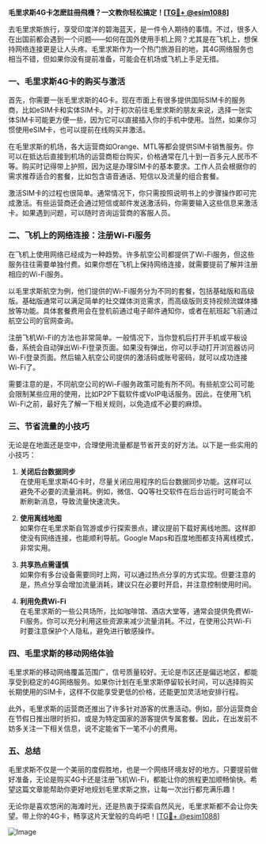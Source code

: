 **毛里求斯4G卡怎麽註冊飛機？一文教你轻松搞定！[[TG💪+ @esim1088](https://t.me/s/esim1088)]**

去毛里求斯旅行，享受印度洋的碧海蓝天，是一件令人期待的事情。不过，很多人在出国前都会遇到一个问题——如何在国外使用手机上网？尤其是在飞机上，想保持网络连接更是让人头疼。毛里求斯作为一个热门旅游目的地，其4G网络服务也相当不错，但如果你没有提前准备，可能会在机场或飞机上手足无措。

### **一、毛里求斯4G卡的购买与激活**

首先，你需要一张毛里求斯的4G卡。现在市面上有很多提供国际SIM卡的服务商，比如eSIM卡和实体SIM卡。对于初次前往毛里求斯的朋友来说，选择一张实体SIM卡可能更方便一些，因为它可以直接插入你的手机中使用。当然，如果你习惯使用eSIM卡，也可以提前在线购买并激活。

在毛里求斯的机场，各大运营商如Orange、MTL等都会提供SIM卡销售服务。你可以在抵达后直接到机场的运营商柜台购买，价格通常在几十到一百多元人民币不等。购买时记得带上护照，因为这是办理SIM卡的基本要求。工作人员会根据你的需求推荐适合的套餐，比如包含语音通话、短信以及流量的组合套餐。

激活SIM卡的过程也很简单。通常情况下，你只需按照说明书上的步骤操作即可完成激活。有些运营商还会通过短信或邮件发送激活码，你需要输入这些信息来激活卡。如果遇到问题，可以随时咨询运营商的客服人员。

### **二、飞机上的网络连接：注册Wi-Fi服务**

在飞机上使用网络已经成为一种趋势。许多航空公司都提供了Wi-Fi服务，但这些服务往往需要单独付费。如果你想在飞机上保持网络连接，就需要提前了解并注册相应的Wi-Fi服务。

以毛里求斯航空为例，他们提供的Wi-Fi服务分为不同的套餐，包括基础版和高级版。基础版通常可以满足简单的社交媒体浏览需求，而高级版则支持视频流媒体播放等功能。具体套餐费用会在登机前通过电子邮件通知你，或者在航班起飞前通过航空公司的官网查询。

注册飞机Wi-Fi的方法也非常简单。一般情况下，当你登机后打开手机或平板设备，系统会自动弹出Wi-Fi登录页面。如果没有弹出，你可以手动打开浏览器访问Wi-Fi登录页面。然后输入航空公司提供的激活码或账号密码，就可以成功连接Wi-Fi了。

需要注意的是，不同航空公司的Wi-Fi服务政策可能有所不同。有些航空公司可能会限制某些应用的使用，比如P2P下载软件或VoIP电话服务。因此，在使用飞机Wi-Fi之前，最好先了解一下相关规则，以免造成不必要的麻烦。

### **三、节省流量的小技巧**

无论是在地面还是空中，合理使用流量都是节省开支的好方法。以下是一些实用的小技巧：

1. **关闭后台数据同步**  
   在使用毛里求斯4G卡时，尽量关闭应用程序的后台数据同步功能。这样可以避免不必要的流量消耗。例如，微信、QQ等社交软件在后台运行时可能会不断刷新消息，导致流量快速流失。

2. **使用离线地图**  
   如果你在毛里求斯自驾游或步行探索景点，建议提前下载好离线地图。这样即使没有网络连接，也能顺利导航。Google Maps和百度地图都支持离线模式，非常实用。

3. **共享热点需谨慎**  
   如果你有多台设备需要同时上网，可以通过热点分享的方式实现。但要注意的是，热点分享会增加流量消耗，建议只在必要时开启，并注意控制使用时间。

4. **利用免费Wi-Fi**  
   在毛里求斯的一些公共场所，比如咖啡馆、酒店大堂等，通常会提供免费Wi-Fi服务。你可以充分利用这些资源来减少流量消耗。不过，在使用公共Wi-Fi时要注意保护个人隐私，避免进行敏感操作。

### **四、毛里求斯的移动网络体验**

毛里求斯的移动网络覆盖范围广，信号质量较好。无论是市区还是偏远地区，都能享受到稳定的4G网络服务。如果你计划在毛里求斯停留较长时间，可以选择购买长期使用的SIM卡，这样不仅能享受更低的价格，还能更加灵活地安排行程。

此外，毛里求斯的运营商还推出了许多针对游客的优惠活动。例如，部分运营商会在节假日推出限时折扣，或是为特定国家的游客提供专属套餐。因此，在出发前不妨多关注一下相关信息，说不定能省下一笔不小的费用。

### **五、总结**

毛里求斯不仅是一个美丽的度假胜地，也是一个网络环境友好的地方。只要提前做好准备，无论是购买4G卡还是注册飞机Wi-Fi，都能让你的旅程更加顺畅愉快。希望这篇文章能帮助你更好地规划毛里求斯之旅，让每一次出行都充满乐趣！

无论你是喜欢悠闲的海滩时光，还是热衷于探索自然风光，毛里求斯都不会让你失望。带上你的4G卡，畅享这片天堂般的岛屿吧！[[TG💪+ @esim1088](https://t.me/s/esim1088)]  

![Image](https://i.postimg.cc/4NQfJmqS/Snipaste-2025-05-13-00-14-12.png)